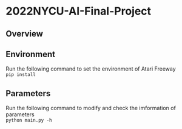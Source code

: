 # 2022NYCU-AI-Final-Project
## Overview
  
## Environment
Run the following command to set the environment of Atari Freeway  
`pip install`  


## Parameters
Run the following command to modify and check the imformation of parameters  
`python main.py -h`
